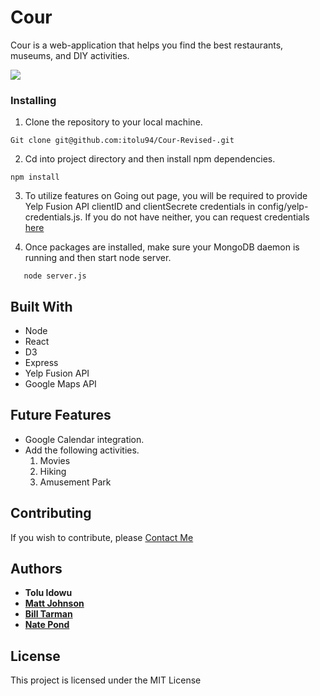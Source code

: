 # Cour
Cour is a web-application that helps you find the best restaurants, museums, and DIY activities. 

<img src="https://s3.us-east-2.amazonaws.com/github-readme-iamges-ti/cour.gif" />


### Installing

1. Clone the repository to your local machine. 

```
Git clone git@github.com:itolu94/Cour-Revised-.git
```


2. Cd into project directory and then install npm dependencies.
```
npm install
```

3.  To utilize features on Going out page, you will be required to provide Yelp Fusion API clientID and clientSecrete credentials in config/yelp-credentials.js.  If you do not have neither, you can request credentials [here](https://www.yelp.com/developers)
 
4. Once packages are installed, make sure your MongoDB daemon is running and then start node server.
```
   node server.js
   ```

## Built With

* Node
* React
* D3
* Express
* Yelp Fusion API
* Google Maps API


## Future Features

* Google Calendar integration. 
* Add the following activities. 
    1. Movies 
    2. Hiking 
    3. Amusement Park


## Contributing

If you wish to contribute, please [Contact Me](mailto:itolu94@gmail.com?subject=Cour%20Contribution)

## Authors

* **Tolu Idowu** 
* **[Matt Johnson](https://github.com/Mattj742)** 
* **[Bill Tarman](https://github.com/btarman)** 
* **[Nate Pond](https://github.com/NatePond)** 

## License

This project is licensed under the MIT License 



